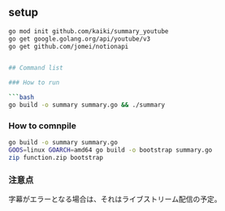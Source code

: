 

## setup

```bash
go mod init github.com/kaiki/summary_youtube
go get google.golang.org/api/youtube/v3
go get github.com/jomei/notionapi


## Command list

### How to run

```bash
go build -o summary summary.go && ./summary
```

### How to comnpile

```bash
go build -o summary summary.go
GOOS=linux GOARCH=amd64 go build -o bootstrap summary.go
zip function.zip bootstrap
```

### 注意点

字幕がエラーとなる場合は、それはライブストリーム配信の予定。
